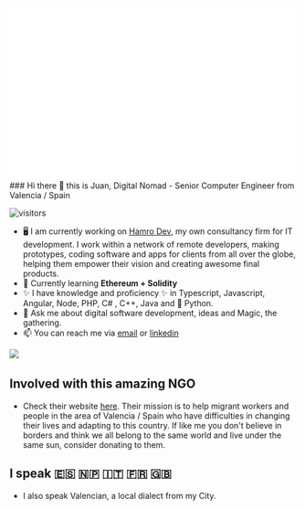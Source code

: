 <img src="header.svg" width="600" height="300" alt="Juan is what you get">
### Hi there 👋 this is Juan, Digital Nomad - Senior Computer Engineer from Valencia / Spain
<br>

![visitors](https://page-views.glitch.me/badge?page_id=troindx)

- 🖥️ I am currently working on <a href="https://www.hamrodev.com/">Hamro Dev</a>, my own consultancy firm for IT development. I work within a network of remote developers, making prototypes, coding software and apps for clients from all over the globe, helping them empower their vision and creating awesome final products.
- 🌱 Currently learning <b>Ethereum + Solidity</b>
- ✨ I have knowledge and proficiency ✨ in Typescript, Javascript, Angular, Node, PHP, C# , C++, Java and 🐍 Python.
- 💬 Ask me about digital software development, ideas and Magic, the gathering.
- 📫 You can reach me via <a href="mailto:juan@hamrodev.com">email</a> or <a href="https://www.linkedin.com/in/jvilarsanchis/">linkedin</a>

<img height="180em" src="https://github-readme-stats.vercel.app/api?username=troindx&show_icons=true&hide_border=true&&count_private=true&include_all_commits=true" />

## Involved with this amazing NGO
- Check their website <a href="https://www.jarit.org">here</a>. Their mission is to help migrant workers and people in the area of Valencia / Spain who have difficulties in changing their lives and adapting to this country. If like me you don't believe in borders and think we all belong to the same world and live under the same sun, consider donating to them.

## I speak 🇪🇸 🇳🇵 🇮🇹 🇫🇷 🇬🇧
- I also speak Valencian, a local dialect from my City.
